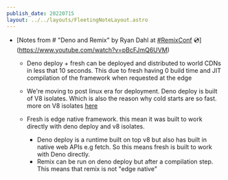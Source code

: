 ```yaml
---
publish_date: 20220715    
layout: ../../layouts/FleetingNoteLayout.astro
---
```

- [Notes from # "Deno and Remix" by Ryan Dahl at [#RemixConf](https://www.youtube.com/hashtag/remixconf) 💿](https://www.youtube.com/watch?v=pBcFJmQ6UVM)
	- Deno deploy + fresh can be deployed and distributed to world CDNs in less that 10 seconds. This due to fresh having 0 build time and JIT compilation of the framework when requested at the edge
	- We're moving to post linux era for deployment. Deno deploy is built of V8 isolates. Which is also the reason why cold starts are so fast. more on V8 isolates [here](https://www.youtube.com/watch?v=CQxx8Zz5FeE)

	-  Fresh is edge native framework. this mean it was built to work directly with deno deploy and v8 isolates.
		- Deno deploy is a runtime built on top v8 but also has built in native web APIs e.g fetch. So this means fresh is built to work with Deno  directly.
		- Remix can be run on deno deploy but after a compilation step. This means that remix is not "edge native"